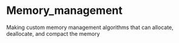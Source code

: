 # Memory_management
Making custom memory management algorithms that can allocate, deallocate, and compact the memory
